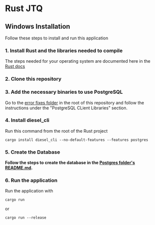 # Rust JTQ

## Windows Installation

Follow these steps to install and run this application

### 1. Install Rust and the libraries needed to compile 

The steps needed for your operating system are documented  here in the [Rust docs](https://doc.rust-lang.org/book/ch01-01-installation.html)

### 2. Clone this repository

### 3. Add the necessary binaries to use PostgreSQL

Go to the [error fixes folder](https://github.com/devonfw-forge/Chionophile/tree/Develop/error_fixes) in the root of this repository and follow the instructions under the "PostgreSQL CLient Libraries" section.

### 4. Install diesel_cli

Run this command from the root of the Rust project 

```
cargo install diesel_cli --no-default-features --features postgres
```

### 5. Create the Database

**Follow the steps to create the database in the [Postgres folder's README.md](https://github.com/devonfw-forge/Chionophile/tree/Develop/postgres).**

### 6. Run the application

Run the application with 
```
cargo run
```
or 
```
cargo run --release
```
